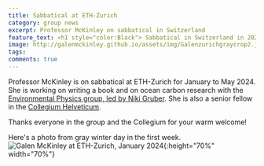 ```yaml
---
title: Sabbatical at ETH-Zurich
category: group news
excerpt: Professor McKinley on sabbatical in Switzerland
feature_text: <h1 style="color:Black"> Sabbatical in Switzerland in 2024 </h1>
image: http://galenmckinley.github.io/assets/img/Galenzurichgraycrop2.jpg
tags: 
comments: true
---
```


Professor McKinley is on sabbatical at ETH-Zurich for January to May 2024. She is working on writing a book and on ocean carbon research with the [Environmental Physics group, led by Niki Gruber](https://up.ethz.ch).  She is also a senior fellow in the [Collegium Helveticum](https://collegium.ethz.ch). 

Thanks everyone in the group and the Collegium for your warm welcome!

Here's a photo from gray winter day in the first week. 
![Galen McKinley at ETH-Zurich, January 2024]({{site.baseurl}}/assets/img/Galenzurichgray.jpg){:height="70%" width="70%"} 